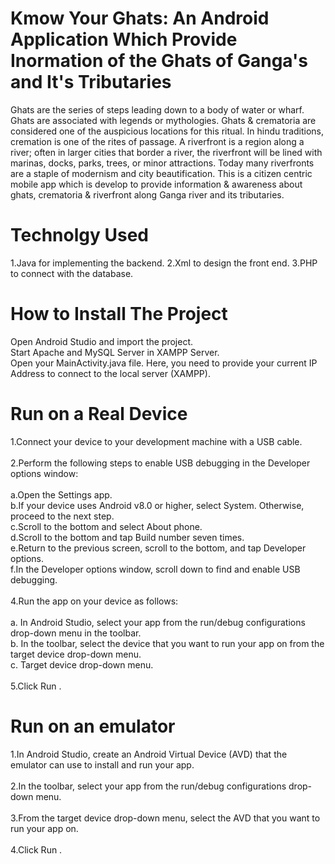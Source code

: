 # Kmow Your Ghats: An Android Application Which Provide Inormation of the Ghats of Ganga's and It's Tributaries

Ghats are the series of steps leading down to a body of water or wharf. Ghats are associated with legends or mythologies.  Ghats & crematoria are considered one of the auspicious locations for this ritual. In hindu traditions, cremation is one of the rites of passage. A riverfront is a region along a river; often in larger cities that border a river, the riverfront will be lined with marinas, docks, parks, trees, or minor attractions. Today many riverfronts are a staple of modernism and city beautification. This is a citizen centric mobile app which is develop to provide information & awareness about ghats, crematoria & riverfront along Ganga river and its tributaries.

# Technolgy Used
1.Java for implementing the backend.
2.Xml to design the front end.
3.PHP to connect with the database.

# How to Install The Project
Open Android Studio and import the project.<br>
 Start Apache and MySQL Server in XAMPP Server.<br>
 Open your MainActivity.java file. Here, you need to provide your current IP Address to connect to the local server (XAMPP).<br>
 
 # Run on a Real Device
 1.Connect your device to your development machine with a USB cable. <br>
 <br>
 2.Perform the following steps to enable USB debugging in the Developer options window:<br>
 <br>
   a.Open the Settings app.<br>
   b.If your device uses Android v8.0 or higher, select System. Otherwise, proceed to the next step.<br>
   c.Scroll to the bottom and select About phone.<br>
   d.Scroll to the bottom and tap Build number seven times.<br>
   e.Return to the previous screen, scroll to the bottom, and tap Developer options.<br>
   f.In the Developer options window, scroll down to find and enable USB debugging.<br>
  <br>
4.Run the app on your device as follows:<br>
<br>
  a. In Android Studio, select your app from the run/debug configurations drop-down menu in the toolbar.<br>
  b. In the toolbar, select the device that you want to run your app on from the target device drop-down menu.<br>
  c. Target device drop-down menu.<br>
<br>
5.Click Run .


# Run on an emulator<br>

1.In Android Studio, create an Android Virtual Device (AVD) that the emulator can use to install and run your app.<br>
<br>
2.In the toolbar, select your app from the run/debug configurations drop-down menu.<br>
<br>
3.From the target device drop-down menu, select the AVD that you want to run your app on.<br>
<br>
4.Click Run .

